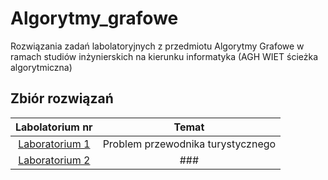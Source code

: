 # Algorytmy_grafowe
Rozwiązania zadań labolatoryjnych z przedmiotu Algorytmy Grafowe w ramach studiów inżynierskich na kierunku informatyka (AGH WIET ścieżka algorytmiczna)

## Zbiór rozwiązań
| Labolatorium nr| Temat |
|:-------------:|:-------------:|
| [Laboratorium 1](https://github.com/sumo-slonik/Algorytmy_grafowe/tree/main/lab1) | Problem przewodnika turystycznego
| [Laboratorium 2](303) | ###
